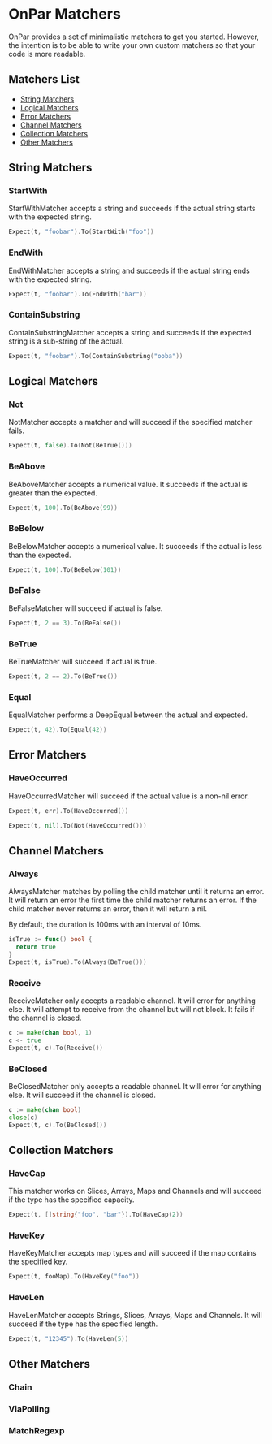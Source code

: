 # OnPar Matchers

OnPar provides a set of minimalistic matchers to get you started.
However, the intention is to be able to write your own custom matchers so that
your code is more readable.


## Matchers List
- [String Matchers](#string-matchers)
- [Logical Matchers](#logical-matchers)
- [Error Matchers](#error-matchers)
- [Channel Matchers](#channel-matchers)
- [Collection Matchers](#collection-matchers)
- [Other Matchers](#other-matchers)


## String Matchers
### StartWith
StartWithMatcher accepts a string and succeeds if the actual string starts with
the expected string.

```go
Expect(t, "foobar").To(StartWith("foo"))
```

### EndWith
EndWithMatcher accepts a string and succeeds if the actual string ends with
the expected string.

```go
Expect(t, "foobar").To(EndWith("bar"))
```

### ContainSubstring
ContainSubstringMatcher accepts a string and succeeds if the expected string is a
sub-string of the actual.

```go
Expect(t, "foobar").To(ContainSubstring("ooba"))
```

## Logical Matchers
### Not
NotMatcher accepts a matcher and will succeed if the specified matcher fails.

```go
Expect(t, false).To(Not(BeTrue()))
```

### BeAbove
BeAboveMatcher accepts a numerical value. It succeeds if the actual is greater
than the expected.

```go
Expect(t, 100).To(BeAbove(99))
```

### BeBelow
BeBelowMatcher accepts a numerical value. It succeeds if the actual is
less than the expected.

```go
Expect(t, 100).To(BeBelow(101))
```

### BeFalse
BeFalseMatcher will succeed if actual is false.

```go
Expect(t, 2 == 3).To(BeFalse())
```

### BeTrue
BeTrueMatcher will succeed if actual is true.

```go
Expect(t, 2 == 2).To(BeTrue())
```

### Equal
EqualMatcher performs a DeepEqual between the actual and expected.

```go
Expect(t, 42).To(Equal(42))
```

## Error Matchers
### HaveOccurred
HaveOccurredMatcher will succeed if the actual value is a non-nil error.

```go
Expect(t, err).To(HaveOccurred())

Expect(t, nil).To(Not(HaveOccurred()))
```

## Channel Matchers
### Always
AlwaysMatcher matches by polling the child matcher until it returns an error.
It will return an error the first time the child matcher returns an error.
If the child matcher never returns an error, then it will return a nil.

By default, the duration is 100ms with an interval of 10ms.

```go
isTrue := func() bool {
  return true
}
Expect(t, isTrue).To(Always(BeTrue()))
```

### Receive
ReceiveMatcher only accepts a readable channel. It will error for anything else.
It will attempt to receive from the channel but will not block.
It fails if the channel is closed.

```go
c := make(chan bool, 1)
c <- true
Expect(t, c).To(Receive())
```

### BeClosed
BeClosedMatcher only accepts a readable channel. It will error for anything else.
It will succeed if the channel is closed.

```go
c := make(chan bool)
close(c)
Expect(t, c).To(BeClosed())
```

## Collection Matchers
### HaveCap
This matcher works on Slices, Arrays, Maps and Channels and will succeed if the
type has the specified capacity.

```go
Expect(t, []string{"foo", "bar"}).To(HaveCap(2))
```
### HaveKey
HaveKeyMatcher accepts map types and will succeed if the map contains the
specified key.

```go
Expect(t, fooMap).To(HaveKey("foo"))
```

### HaveLen
HaveLenMatcher accepts Strings, Slices, Arrays, Maps and Channels. It will
succeed if the type has the specified length.

```go
Expect(t, "12345").To(HaveLen(5))
```

## Other Matchers
### Chain
### ViaPolling
### MatchRegexp
